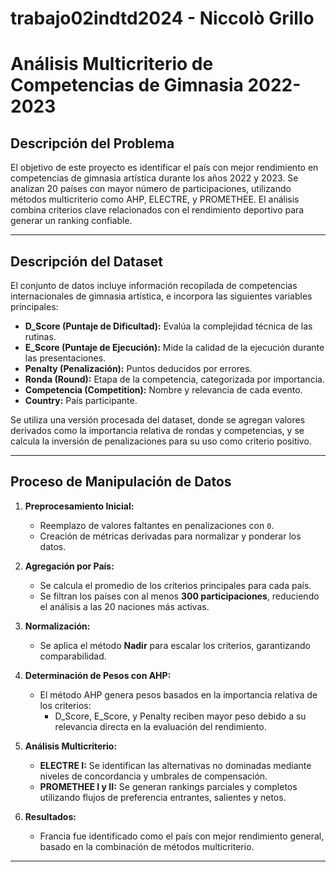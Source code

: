 # trabajo02indtd2024 - Niccolò Grillo

# Análisis Multicriterio de Competencias de Gimnasia 2022-2023

## Descripción del Problema

El objetivo de este proyecto es identificar el país con mejor rendimiento en competencias de gimnasia artística durante los años 2022 y 2023. Se analizan 20 países con mayor número de participaciones, utilizando métodos multicriterio como AHP, ELECTRE, y PROMETHEE. El análisis combina criterios clave relacionados con el rendimiento deportivo para generar un ranking confiable.

---

## Descripción del Dataset

El conjunto de datos incluye información recopilada de competencias internacionales de gimnasia artística, e incorpora las siguientes variables principales:

- **D_Score (Puntaje de Dificultad):** Evalúa la complejidad técnica de las rutinas.
- **E_Score (Puntaje de Ejecución):** Mide la calidad de la ejecución durante las presentaciones.
- **Penalty (Penalización):** Puntos deducidos por errores.
- **Ronda (Round):** Etapa de la competencia, categorizada por importancia.
- **Competencia (Competition):** Nombre y relevancia de cada evento.
- **Country:** País participante.

Se utiliza una versión procesada del dataset, donde se agregan valores derivados como la importancia relativa de rondas y competencias, y se calcula la inversión de penalizaciones para su uso como criterio positivo.

---

## Proceso de Manipulación de Datos

1. **Preprocesamiento Inicial:**
   - Reemplazo de valores faltantes en penalizaciones con `0`.
   - Creación de métricas derivadas para normalizar y ponderar los datos.

2. **Agregación por País:**
   - Se calcula el promedio de los criterios principales para cada país.
   - Se filtran los países con al menos **300 participaciones**, reduciendo el análisis a las 20 naciones más activas.

3. **Normalización:**
   - Se aplica el método **Nadir** para escalar los criterios, garantizando comparabilidad.

4. **Determinación de Pesos con AHP:**
   - El método AHP genera pesos basados en la importancia relativa de los criterios:
     - D_Score, E_Score, y Penalty reciben mayor peso debido a su relevancia directa en la evaluación del rendimiento.

5. **Análisis Multicriterio:**
   - **ELECTRE I:** Se identifican las alternativas no dominadas mediante niveles de concordancia y umbrales de compensación.
   - **PROMETHEE I y II:** Se generan rankings parciales y completos utilizando flujos de preferencia entrantes, salientes y netos.

6. **Resultados:**
   - Francia fue identificado como el país con mejor rendimiento general, basado en la combinación de métodos multicriterio.

---





